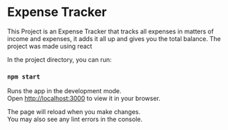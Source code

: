 # Expense Tracker
This Project is an Expense Tracker that tracks all expenses in matters of income and expenses, it adds it all up and gives you the total balance. The project was made using react

In the project directory, you can run:

### `npm start`

Runs the app in the development mode.\
Open [http://localhost:3000](http://localhost:3000) to view it in your browser.

The page will reload when you make changes.\
You may also see any lint errors in the console.
